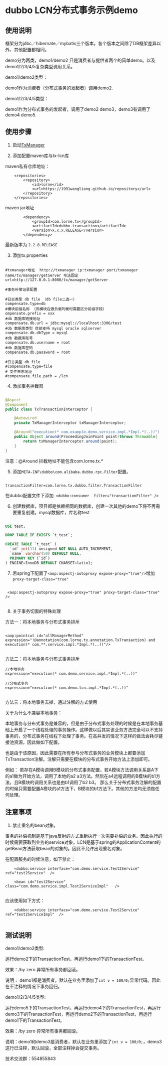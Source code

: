 # dubbo LCN分布式事务示例demo


## 使用说明

框架分为jdbc／hibernate／mybatis三个版本。各个版本之间除了DB框架差异以外，其他配置都相同。

demo分为两类，demo1/demo2 只是消费者与提供者两个的简单demo。以及demo1/2/3/4/5复杂类型调用关系。

demo1/demo2类型：

demo1作为消费者（分布式事务的发起者）调用demo2.

demo1/2/3/4/5类型：

demo1作为分布式事务的发起者，调用了demo2 demo3，demo3有调用了demo4 demo5.

## 使用步骤

1. 启动[TxManager](https://github.com/1991wangliang/tx-manager-war) 

2. 添加配置maven库与tx-lcn库

maven私有仓库地址：
```
	<repositories>
		<repository>
			<id>lorne</id>
			<url>https://1991wangliang.github.io/repository</url>
		</repository>
	</repositories>

```
maven jar地址 

```
		<dependency>
			<groupId>com.lorne.tx</groupId>
			<artifactId>dubbo-transaction</artifactId>
			<version>x.x.x.RELEASE</version>
		</dependency>

```
最新版本为 `2.2.0.RELEASE`

3. 添加tx.properties

```

#txmanager地址  http://txmanager ip:txmanager port/txmanager name/tx/manager/getServer 写法固定
url=http://127.0.0.1:8080/tx/manager/getServer

#事务补偿记录配置

#日志类型 db file （db file二选一）
compensate.type=db
#模块前缀名称 （同模块在做负载均衡时需要区分前缀字段）
ompensate.prefix = xxx
#db 数据库链接地址
compensate.db.url = jdbc:mysql://localhost:3306/test
#db 数据库类型 目前支持 mysql oracle sqlserver
compensate.db.dbType = mysql
#db 数据库账号
compensate.db.username = root
#db 数据库密码
compensate.db.password = root

#日志类型 db file
#compensate.type=file
# 文件日志地址
#compensate.file.path = /lcn

```

4. 添加事务拦截器
```java

@Aspect
@Component
public class TxTransactionInterceptor {

    @Autowired
    private TxManagerInterceptor txManagerInterceptor;

    @Around("execution(* com.example.demo.service.impl.*Impl.*(..))")
    public Object around(ProceedingJoinPoint point)throws Throwable{
        return txManagerInterceptor.around(point);
    }
}

```

注意：@Around 拦截地址不能包含com.lorne.tx.*

5. 添加`META-INF\dubbo\com.alibaba.dubbo.rpc.Filter`配置。

```

transactionFilter=com.lorne.tx.dubbo.filter.TransactionFilter

```

在dubbo配置文件下添加` <dubbo:consumer  filter="transactionFilter" />`


6. 创建数据库，项目都是依赖相同的数据库，创建一次其他的demo下将不再需要重复创建。mysql数据库，库名称test

```sql

USE test;

DROP TABLE IF EXISTS `t_test`;

CREATE TABLE `t_test` (
  `id` int(11) unsigned NOT NULL AUTO_INCREMENT,
  `name` varchar(50) DEFAULT NULL,
  PRIMARY KEY (`id`)
) ENGINE=InnoDB DEFAULT CHARSET=latin1;


```

7. 若spring下配置了`<aop:aspectj-autoproxy expose-proxy="true"/>`增加`proxy-target-class="true" `

```

 <aop:aspectj-autoproxy expose-proxy="true" proxy-target-class="true" />
 
```

8. 关于事务切面的特殊处理


方法一：将本地事务与分布式事务排斥

```

<aop:pointcut id="allManagerMethod" expression="!@annotation(com.lorne.tx.annotation.TxTransaction) and execution(* com.**.service.impl.*Impl.*(..))"/>
 
```

方法二：将本地事务与分布式事务排斥

```
//本地事务
expression="execution(* com.demo.service.impl.*Impl.*(..))" 

//分布式事务
expression="execution(* com.demo.lcn.impl.*Impl.*(..))" 
 
```


方法三：将本地事务去掉，通过注解的方式使用

关于为什么不兼容本地事务：

本地事务与分布式事务是兼容的，但是由于分布式事务处理的时候是在本地事务基础上开启了一个线程处理的事务操作。这样做以后其实该业务方法完全可以不支持事务的，分布式事务在线程下处理了事务。在高并发的情况下这样的做法会耗尽链接池资源，因此做如下配置。

也是由于该原因，因此需要在所有参与分布式事务的业务模块上都要添加TxTransaction注解。注解只需要在模块的分布式事务开始方法上添加即可。

例如：
   若存在A模块调用B模块的分布式事务配置，若A模块方法调用关系是A下的a1做为开始方法，调用了本地的a2 a3方法。然后在a4远程调用的B模块的b1方法，且B模块的调用关系也是由b1调用了b2 b3。
   那么关于分布式事务注解的配置的时候只需要配置A模块的a1方法下，B模块的b1方法下。其他的方法均无须做任何处理。
   

## 注意事项

1. 禁止重名的bean对象。

  事务的补偿机制是基于java反射的方式重新执行一次需要补偿的业务。因此执行的时候需要获取到业务的service对象，LCN是基于spring的ApplicationContent的getBean方法获取bean的对象的。因此不允许出现重名对象。
    
在配置服务的时候注意，如下禁止：

```
    <dubbo:service interface="com.demo.service.Test2Service" ref="test2Service"  />

    <bean id="test2Service" class="com.demo.service.impl.Test2ServiceImpl"   />
    
```

应该使用如下方式： 

```
    <dubbo:service interface="com.demo.service.Test2Service" ref="test2ServiceImpl"  />
    
```
    

## 测试说明


demo1/demo2类型:

运行demo2下的TransactionTest，再运行demo1下的TransactionTest。

效果：/by zero 异常所有事务都回滚。

说明： demo1都是消费者，默认在业务里添加了`int v = 100/0;`异常代码。因此在不注释的情况下事务回归。

demo1/2/3/4/5类型:
 
运行demo5下的TransactionTest，再运行demo4下的TransactionTest，再运行demo3下的TransactionTest，再运行demo2下的TransactionTest，再运行demo1下的TransactionTest。

效果：/by zero 异常所有事务都回滚。
 
说明：demo1和demo3是消费者，默认在业务里添加了`int v = 100/0;`，demo3这行已注释，默认回滚，全部注释掉会提交事务。


技术交流群：554855843
